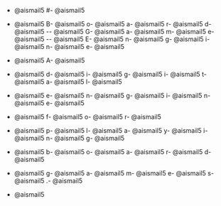 - @aismail5
#- @aismail5
 - @aismail5
B- @aismail5
o- @aismail5
a- @aismail5
r- @aismail5
d- @aismail5
-- @aismail5
G- @aismail5
a- @aismail5
m- @aismail5
e- @aismail5
-- @aismail5
E- @aismail5
n- @aismail5
g- @aismail5
i- @aismail5
n- @aismail5
e- @aismail5

- @aismail5
A- @aismail5
 - @aismail5
d- @aismail5
i- @aismail5
g- @aismail5
i- @aismail5
t- @aismail5
a- @aismail5
l- @aismail5
 - @aismail5
e- @aismail5
n- @aismail5
g- @aismail5
i- @aismail5
n- @aismail5
e- @aismail5
 - @aismail5
f- @aismail5
o- @aismail5
r- @aismail5
 - @aismail5
p- @aismail5
l- @aismail5
a- @aismail5
y- @aismail5
i- @aismail5
n- @aismail5
g- @aismail5
 - @aismail5
b- @aismail5
o- @aismail5
a- @aismail5
r- @aismail5
d- @aismail5
 - @aismail5
g- @aismail5
a- @aismail5
m- @aismail5
e- @aismail5
s- @aismail5
.- @aismail5

- @aismail5
